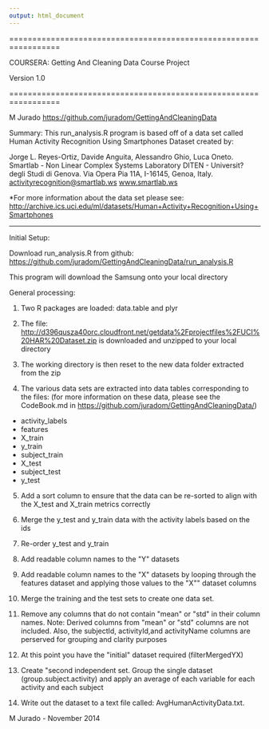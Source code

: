 ```yaml
---
output: html_document
---
```


=================================================================

COURSERA: Getting And Cleaning Data Course Project

Version 1.0

=================================================================

M Jurado 
https://github.com/juradom/GettingAndCleaningData

Summary: 
This run_analysis.R program is based off of a data set called Human Activity Recognition Using Smartphones Dataset created by:

Jorge L. Reyes-Ortiz, Davide Anguita, Alessandro Ghio, Luca Oneto.
Smartlab - Non Linear Complex Systems Laboratory
DITEN - Universit? degli Studi di Genova.
Via Opera Pia 11A, I-16145, Genoa, Italy.
activityrecognition@smartlab.ws
www.smartlab.ws

*For more information about the data set please see:
http://archive.ics.uci.edu/ml/datasets/Human+Activity+Recognition+Using+Smartphones

__________________________________________________________________
Initial Setup:

Download run_analysis.R from github:
https://github.com/juradom/GettingAndCleaningData/run_analysis.R

This program will download the Samsung onto your local directory

General processing:

1. Two R packages are loaded: data.table and plyr

2. The file: http://d396qusza40orc.cloudfront.net/getdata%2Fprojectfiles%2FUCI%20HAR%20Dataset.zip is downloaded and unzipped to your local directory

3. The working directory is then reset to the new data folder extracted from the zip

4. The various data sets are extracted into data tables corresponding to the files: (for more information on these data, please see the CodeBook.md in https://github.com/juradom/GettingAndCleaningData/)
* activity_labels
* features
* X_train
* y_train
* subject_train
* X_test
* subject_test
* y_test 

5. Add a sort column to ensure that the data can be re-sorted to align with the X_test and X_train metrics correctly

6. Merge the y_test and y_train data with the activity labels based on the ids

7. Re-order y_test and y_train

8. Add readable column names to the "Y" datasets

9. Add readable column names to the "X" datasets by looping through the features dataset and applying those values to the "X"" dataset columns

10. Merge the training and the test sets to create one data set.

11. Remove any columns that do not contain "mean" or "std" in their column names.  Note: Derived columns from "mean" or "std" columns are not included. Also, the subjectId, activityId,and activityName columns are perserved for grouping and clarity purposes

12. At this point you have the "initial" dataset required (filterMergedYX)

13. Create "second independent set.  Group the single dataset (group.subject.activity) and apply an average of each variable for each activity and each subject

14. Write out the dataset to a text file called: AvgHumanActivityData.txt. 

M Jurado - November 2014
